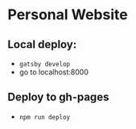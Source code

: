 # Personal Website

## Local deploy:
* ```gatsby develop```
* go to localhost:8000

## Deploy to gh-pages
* ```npm run deploy```